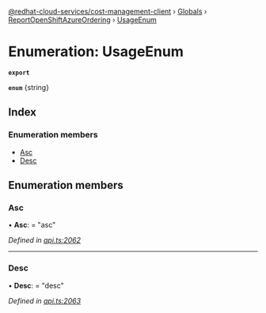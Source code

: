 [@redhat-cloud-services/cost-management-client](../README.md) › [Globals](../globals.md) › [ReportOpenShiftAzureOrdering](../modules/reportopenshiftazureordering.md) › [UsageEnum](reportopenshiftazureordering.usageenum.md)

# Enumeration: UsageEnum

**`export`** 

**`enum`** {string}

## Index

### Enumeration members

* [Asc](reportopenshiftazureordering.usageenum.md#asc)
* [Desc](reportopenshiftazureordering.usageenum.md#desc)

## Enumeration members

###  Asc

• **Asc**: = "asc"

*Defined in [api.ts:2062](https://github.com/RedHatInsights/javascript-clients/blob/master/packages/cost-management/api.ts#L2062)*

___

###  Desc

• **Desc**: = "desc"

*Defined in [api.ts:2063](https://github.com/RedHatInsights/javascript-clients/blob/master/packages/cost-management/api.ts#L2063)*

